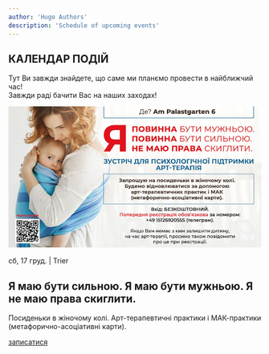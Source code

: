 ```yaml
---
author: 'Hugo Authors'
description: 'Schedule of upcoming events'
---
```


<div class='container m-auto'>
    <h2 class='text-red-600 font-bold 3xl:text-4xl text-2xl px-7 mb-4'>КАЛЕНДАР ПОДІЙ</h2>
    <p class='px-7 mb-4'>Тут Ви завжди знайдете, що саме ми планємо провести в найближчий час!<br>
        Завжди раді бачити Вас на наших заходах!</p>
</div>

<div class='container mx-auto my-6 px-7'>
    <!-- Left-img block 
    <div class='grid lg:grid-cols-2 grid-cols-1 border border-red-600 mb-6'>
        <div class='overflow-hidden'>
            <img src='/calendarImg/e57edb_d1e4b548b92f484f891319cd0a59236f_mv2.jpg' class='w-full object-cover  transition-transform transform hover:scale-110'>
        </div>
        <div class='text-justify my-auto p-6 '>
            <p>нд, 11 груд. | Mergener Hof e.V.</p>
            <h2 class='3xl:text-4xl text-2xl font-bold my-4 text-left'>Українська вечорниця "Калита"</h2>
            <p class='mb-4'>Друзі, запрошуємо Вас на справжню українську вечорницю: - з майстер-класом з вишивки; - українськими народними піснями, та народним гумором; - смачні смаколики. Господинею вечора - буде неперевершена Тьотя Соня (талановита акторка, українська співачка - Ярина Сонячна).</p>
            <a href='https://docs.google.com/forms/d/e/1FAIpQLSd91BiSuBVD5w9SgOIotsghWuYbdT7v5GKyxtRgBhLVXxHy7w/viewform?usp=sharing' class='uppercase text-white bg-red-600 px-6 py-2 hover:bg-red-800'>записатися</a>
        </div>
    </div>
    -->
    <!-- right-img block -->
    <div class='grid lg:grid-cols-2 grid-cols-1 border border-red-600'>
        <div class='overflow-hidden'>
            <img src='/calendarImg/e57edb_413c5ce542e8423fad5c44330cce596b_mv2.jpg' class='w-full object-cover transition-transform transform hover:scale-110'>
        </div>
        <div class='text-justify my-auto p-6 lg:order-first'>
            <p>сб, 17 груд. | Trier</p>
            <h2 class='3xl:text-4xl text-2xl font-bold my-4 text-left'>Я маю бути сильною. Я маю бути мужньою. Я не маю права скиглити.</h2>
            <p class='mb-4'>Посиденьки в жіночому колі. Арт-терапевтичні практики і МАК-практики (метафорично-асоціативні карти).</p>
            <a href='#' class='uppercase text-white bg-red-600 px-6 py-2 hover:bg-red-800'>записатися</a>
        </div>
    </div>
</div>






